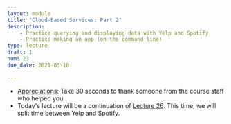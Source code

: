 ```yaml
---
layout: module
title: "Cloud-Based Services: Part 2"
description:
    - Practice querying and displaying data with Yelp and Spotify
    - Practice making an app (on the command line)
type: lecture
draft: 1
num: 23
due_date: 2021-03-10

---
```


* <a href="https://forms.gle/8eaJEY1gZFbBXXgC7" target="_blank">Appreciations</a>: Take 30 seconds to thank someone from the course staff who helped you.
* Today's lecture will be a continuation of [Lecture 26](week10-lecture02). This time, we will split time between Yelp and Spotify.